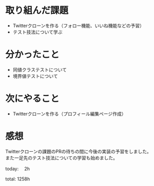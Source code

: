 #  取り組んだ課題
- Twitterクローンを作る（フォロー機能、いいね機能などの予習）
- テスト技法について学ぶ



# 分かったこと
- 同値クラステストについて
- 境界値テストについて

# 次にやること
- Twitterクローンを作る（プロフィール編集ページ作成）


# 感想
Twitterクローンの課題のPRの待ちの間に今後の実装の予習をしました。  
また一足先のテスト技法についての学習も始めました。

today: 　2h

total: 1258h

